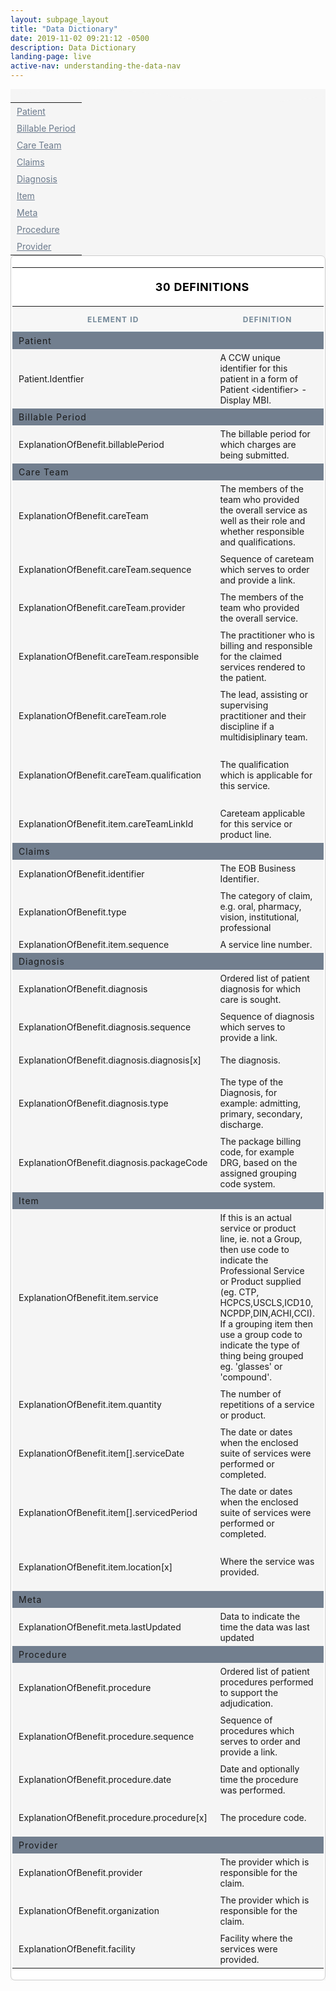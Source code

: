 ```yaml
---
layout: subpage_layout
title: "Data Dictionary"
date: 2019-11-02 09:21:12 -0500
description: Data Dictionary
landing-page: live
active-nav: understanding-the-data-nav
---
```


<style>
    .data-table-wrapper {
        background-color: white;
        border: 1px solid #cccccc;
        border-radius: 7px;
        padding: 2px;
    }

    table {
        background-color: #f5f5f5;
    }

    table.data-table {
        display: block;
        overflow-x: auto;
    }

    table thead {
        font-size: 12px;
        text-transform: uppercase;
        color: #748999;
        letter-spacing: 1px;
        background-color: #f7f7f7;
    }

    table tbody {
        font-size: 14px;
    }

    table thead tr:first-child th {
        padding: 20px;
    }

    table thead tr:last-child {
        border-color: #cccccc;
        border-top: 1px solid;
        border-bottom: 1px solid;
    }

    table .top-header :last-child {
        color: #4e5b6b;
        font-style: italic;
        font-size: 13px;
        font-weight: lighter;
        text-align: right;
    }

    table .top-header {
        color: black;
        background-color: white;
        font-size: 18px;
        letter-spacing: 0.5px;

    }

    table .top-header th {
        padding: 20px 5px;
    }

    table tbody tr td,
    table thead tr th {
        padding: 5px 10px;
    }

    table tbody tr td.section-header {
        background-color: #727f8f;
        letter-spacing: 1px;
        color: white;
        text-align: left;
    }

    table tbody tr td.section-header a {
        display: block;
    }

    table tbody tr td.section-header a::before {
        content: '';
        display: block;
        position: relative;
        width: 0;
        height: 5em;
        margin-top: -5em
    }

    .bg-light-grey {
        background-color: #f5f5f5;
    }

    #index {
        margin: auto;
    }

    #index a {
        color: #6c7b8d;
    }

    .sticky {
        position: fixed;
        top: 90px;
        left: 5%;
    }

    #scroll-to-top {
        position: fixed;
        bottom: 20px;
        right: 20px;
        z-index: 2;
        background-color: #323A45;
        padding: 16px;
        border-radius: 50%;
        padding: 13px 17px;
        color: white;
        cursor: pointer;
        display: none;
    }
    
    .show {
        display: block !important;
    }
</style>

<script>
    window.onscroll = function () { scrollSpy() };
    var indexOffset = 0
    $(document).ready(() => {
        offset = $("#index").offset().top - 72
    })

    function scrollSpy() {
        if (window.pageYOffset > offset) {
            $("#index").addClass("sticky");
            $("#scroll-to-top").addClass("show");
        } else {
            $("#index").removeClass("sticky");
            $("#scroll-to-top").removeClass("show");
        }


    } 
</script>

<section class="bg-light-grey page-section py-5" role="main" id="Top">
    <svg class="shape-divider" preserveAspectRatio="xMidYMin slice" version="1.1" xmlns="http://www.w3.org/2000/svg"
        xmlns:xlink="http://www.w3.org/1999/xlink" x="0px" y="0px" viewBox="0 0 1034.2 43.8"
        style="enable-background:new 0 0 1034.2 43.8;" xml:space="preserve" alt="divider">
        <path fill="#f5f5f5" d="M0,21.3c0,0,209.3-48,517.1,0s517.1,0,517.1,0v22.5H0V21.3z" />
    </svg>
    <a href="#Top" id="scroll-to-top">
        <i class="fas fa-chevron-up"></i>
    </a>
    <div class="container-fluid bg-light-grey">
        <div class="row">
            <div class="col-lg-2">
                <table id="index">
                    <tr>
                        <td><a href="#Patient">Patient</a></td>
                    </tr>
                    <tr>
                        <td><a href="#BillablePeriod">Billable Period</a></td>
                    </tr>
                    <tr>
                        <td><a href="#CareTeam">Care Team</a></td>
                    </tr>
                    <tr>
                        <td><a href="#Claims">Claims</a></td>
                    </tr>
                    <tr>
                        <td><a href="#Diagnosis">Diagnosis</a></td>
                    </tr>
                    <tr>
                        <td><a href="#Item">Item</a></td>
                    </tr>
                    <tr>
                        <td><a href="#Meta">Meta</a></td>
                    </tr>
                    <tr>
                        <td><a href="#Procedure">Procedure</a></td>
                    </tr>
                    <tr>
                        <td><a href="#Provider">Provider</a></td>
                    </tr>
                </table>
            </div>
            <div class="col-lg-10">
                <div class="data-table-wrapper">
                    <table class="data-table">
                        <thead>
                            <tr class="top-header">
                                <th colspan="3">30 Definitions</th>
                                <th colspan="2">Identifiers are grouped by FHIRv3 Data Objects</th>
                            </tr>
                            <tr>
                                <th>Element ID</th>
                                <th>Definition</th>
                                <th>Cardinality</th>
                                <th>Terminology Binding</th>
                                <th>Type</th>
                            </tr>
                        </thead>
                        <tbody>
                            <tr>
                                <td class="section-header" colspan="5"><a id="Patient">Patient</a></td>
                            </tr>
                            <tr class="bg-white">
                                <td>Patient.Identfier</td>
                                <td>A CCW unique identifier for this patient in a form of Patient &lt;identifier&gt; -
                                    Display
                                    MBI.</td>
                                <td>1..1</td>
                                <td></td>
                                <td></td>
                            </tr>
                            <tr>
                                <td class="section-header" colspan="5"><a id="BillablePeriod">Billable Period</a></td>
                            </tr>
                            <tr class="bg-white">
                                <td>ExplanationOfBenefit.billablePeriod</td>
                                <td>The billable period for which charges are being submitted.</td>
                                <td>0..1</td>
                                <td></td>
                                <td><a target="_blank" href="http://hl7.org/fhir/STU3/datatypes.html#Period">Period</a>
                                </td>
                            </tr>
                            <tr>
                                <td class="section-header" colspan="5"><a id="CareTeam">Care Team</a></td>
                            </tr>
                            <tr class="bg-white">
                                <td>ExplanationOfBenefit.careTeam</td>
                                <td>The members of the team who provided the overall service as well as their role and
                                    whether responsible and qualifications.</td>
                                <td>0..*</td>
                                <td></td>
                                <td></td>
                            </tr>
                            <tr>
                                <td>ExplanationOfBenefit.careTeam.sequence</td>
                                <td>Sequence of careteam which serves to order and provide a link.</td>
                                <td>1..1</td>
                                <td></td>
                                <td><a target="_blank"
                                        href="http://hl7.org/fhir/STU3/datatypes.html#positiveInt">positiveInt</a></td>
                            </tr>
                            <tr class="bg-white">
                                <td>ExplanationOfBenefit.careTeam.provider</td>
                                <td>The members of the team who provided the overall service.</td>
                                <td>1..1</td>
                                <td></td>
                                <td> <a target="_blank"
                                        href="http://hl7.org/fhir/STU3/references.html#Reference">Reference</a>
                                    (<a target="_blank"
                                        href="http://hl7.org/fhir/STU3/practitioner.html">Practitioner</a> |
                                    <a target="_blank"
                                        href="http://hl7.org/fhir/STU3/organization.html">Organization</a>)
                                </td>
                            </tr>
                            <tr>
                                <td>ExplanationOfBenefit.careTeam.responsible</td>
                                <td>The practitioner who is billing and responsible for the claimed services rendered to
                                    the
                                    patient.</td>
                                <td>0..1</td>
                                <td></td>
                                <td><a target="_blank"
                                        href="http://hl7.org/fhir/STU3/datatypes.html#boolean">boolean</a>
                                </td>
                            </tr>
                            <tr class="bg-white">
                                <td>ExplanationOfBenefit.careTeam.role</td>
                                <td>The lead, assisting or supervising practitioner and their discipline if a
                                    multidisiplinary team.</td>
                                <td>0..1</td>
                                <td><a target="_blank"
                                        href="http://hl7.org/fhir/STU3/valueset-claim-careteamrole.html">Claim Care Team
                                        Role Codes (Example)</a></td>
                                <td><a target="_blank"
                                        href="http://hl7.org/fhir/STU3/datatypes.html#CodeableConcept">CodeableConcept</a>
                                </td>
                            </tr>
                            <tr>
                                <td>ExplanationOfBenefit.careTeam.qualification </td>
                                <td>The qualification which is applicable for this service.</td>
                                <td>0..1</td>
                                <td><a target="_blank"
                                        href="http://hl7.org/fhir/STU3/valueset-claim-careteamrole.html">Example
                                        Provider
                                        Qualification Codes (Example)</a></td>
                                <td></td>
                            </tr>
                            <tr class="bg-white">
                                <td>ExplanationOfBenefit.item.careTeamLinkId</td>
                                <td>Careteam applicable for this service or product line.</td>
                                <td>0..*</td>
                                <td></td>
                                <td><a target="_blank"
                                        href="http://hl7.org/fhir/STU3/datatypes.html#positiveInt">positiveInt</a></td>
                            </tr>
                            <tr>
                                <td class="section-header" colspan="5"><a id="Claims">Claims</a></td>
                            </tr>
                            <tr class="bg-white">
                                <td>ExplanationOfBenefit.identifier</td>
                                <td>The EOB Business Identifier.</td>
                                <td>0..*</td>
                                <td></td>
                                <td><a target="_blank"
                                        href="http://hl7.org/fhir/STU3/datatypes.html#Identifier">Identifier</a></td>
                            </tr>
                            <tr>
                                <td>ExplanationOfBenefit.type</td>
                                <td>The category of claim, e.g. oral, pharmacy, vision, institutional, professional</td>
                                <td>1..1</td>
                                <td><a target="_blank" href="https://hl7.org/fhir/R4/valueset-claim-type.html">Claim
                                        Type
                                        Codes</a></td>
                                <td><a target="_blank"
                                        href="https://hl7.org/fhir/R4/valueset-claim-type.html">CodeableConcept</a></td>
                            </tr>
                            <tr class="bg-white">
                                <td>ExplanationOfBenefit.item.sequence</td>
                                <td>A service line number.</td>
                                <td>1..1</td>
                                <td></td>
                                <td><a target="_blank"
                                        href="http://hl7.org/fhir/STU3/datatypes.html#positiveInt">positiveInt</a></td>
                            </tr>
                            <tr>
                                <td class="section-header" colspan="5"><a id="Diagnosis">Diagnosis</a></td>
                            </tr>
                            <tr class="bg-white">
                                <td>ExplanationOfBenefit.diagnosis</td>
                                <td>Ordered list of patient diagnosis for which care is sought.</td>
                                <td>0..*</td>
                                <td></td>
                                <td></td>
                            </tr>
                            <tr>
                                <td>ExplanationOfBenefit.diagnosis.sequence </td>
                                <td>Sequence of diagnosis which serves to provide a link.</td>
                                <td>1..1</td>
                                <td></td>
                                <td><a target="_blank"
                                        href="http://hl7.org/fhir/STU3/datatypes.html#positiveInt">positiveInt</a></td>
                            </tr>
                            <tr class="bg-white">
                                <td>ExplanationOfBenefit.diagnosis.diagnosis[x]</td>
                                <td>The diagnosis.</td>
                                <td>1..1</td>
                                <td><a target="_blank" href="https://hl7.org/fhir/R4/valueset-icd-10.html">ICD-10
                                        Codes</a>
                                </td>
                                <td><a target="_blank"
                                        href="https://hl7.org/fhir/R4/datatypes.html#CodeableConcept">CodeableConcept |
                                        Reference (Condition)</a></td>
                            </tr>
                            <tr>
                                <td>ExplanationOfBenefit.diagnosis.type</td>
                                <td>The type of the Diagnosis, for example: admitting, primary, secondary, discharge.
                                </td>
                                <td>0..*</td>
                                <td><a target="_blank"
                                        href="https://hl7.org/fhir/R4/valueset-ex-diagnosistype.html">Example
                                        Diagnosis Type Codes</a></td>
                                <td><a target="_blank"
                                        href="https://hl7.org/fhir/R4/valueset-ex-diagnosis-on-admission.html">CodeableConcept</a>
                                </td>
                            </tr>
                            <tr class="bg-white">
                                <td>ExplanationOfBenefit.diagnosis.packageCode</td>
                                <td>The package billing code, for example DRG, based on the assigned grouping code
                                    system.
                                </td>
                                <td>0..1</td>
                                <td><a target="_blank"
                                        href="https://hl7.org/fhir/R4/valueset-ex-diagnosisrelatedgroup.html">Example
                                        Diagnosis Related Group Codes</a></td>
                                <td><a target="_blank"
                                        href="https://hl7.org/fhir/R4/valueset-claim-type.html">CodeableConcept</a></td>
                            </tr>
                            <tr>
                                <td class="section-header" colspan="5"><a id="Item">Item</a></td>
                            </tr>
                            <tr class="bg-white">
                                <td>ExplanationOfBenefit.item.service</td>
                                <td>If this is an actual service or product line, ie. not a Group, then use code to
                                    indicate
                                    the Professional Service or Product supplied (eg. CTP, HCPCS,USCLS,ICD10,
                                    NCPDP,DIN,ACHI,CCI). If a grouping item then use a group code to indicate the type
                                    of
                                    thing being grouped eg. 'glasses' or 'compound'.</td>
                                <td>0..1</td>
                                <td><a target="_blank" href="http://hl7.org/fhir/STU3/valueset-service-uscls.html">USCLS
                                        Codes</a></td>
                                <td><a target="_blank"
                                        href="http://hl7.org/fhir/STU3/datatypes.html#CodeableConcept">CodeableConcept</a>
                                </td>
                            </tr>
                            <tr>
                                <td>ExplanationOfBenefit.item.quantity</td>
                                <td>The number of repetitions of a service or product.</td>
                                <td>0..1</td>
                                <td></td>
                                <td><a target="_blank"
                                        href="http://hl7.org/fhir/STU3/datatypes.html#SimpleQuantity">SimpleQuantity</a>
                                </td>
                            </tr>
                            <tr class="bg-white">
                                <td>ExplanationOfBenefit.item[].serviceDate</td>
                                <td>The date or dates when the enclosed suite of services were performed or completed.
                                </td>
                                <td>0..1</td>
                                <td></td>
                                <td></td>
                            </tr>
                            <tr>
                                <td>ExplanationOfBenefit.item[].servicedPeriod</td>
                                <td>The date or dates when the enclosed suite of services were performed or completed.
                                </td>
                                <td>0..1</td>
                                <td></td>
                                <td></td>
                            </tr>
                            <tr class="bg-white">
                                <td>ExplanationOfBenefit.item.location[x]</td>
                                <td>Where the service was provided.</td>
                                <td>0..1</td>
                                <td><a target="_blank"
                                        href="http://hl7.org/fhir/STU3/valueset-service-place.htmlr">Example
                                        Service Place Codes (Example)</a></td>
                                <td><a target="_blank"
                                        href="http://hl7.org/fhir/STU3/datatypes.html#CodeableConcept">CodeableConcept |
                                        Address | Reference(Location)</a></td>
                            </tr>
                            <tr>
                                <td class="section-header" colspan="5"><a id="Meta">Meta</a></td>
                            </tr>
                            <tr class="bg-white">
                                <td>ExplanationOfBenefit.meta.lastUpdated</td>
                                <td>Data to indicate the time the data was last updated</td>
                                <td>0..1</td>
                                <td></td>
                                <td></td>
                            </tr>
                            <tr>
                                <td class="section-header" colspan="5"><a id="Procedure">Procedure</a></td>
                            </tr>
                            <tr class="bg-white">
                                <td>ExplanationOfBenefit.procedure</td>
                                <td>Ordered list of patient procedures performed to support the adjudication.</td>
                                <td>0..*</td>
                                <td></td>
                                <td></td>
                            </tr>
                            <tr>
                                <td>ExplanationOfBenefit.procedure.sequence </td>
                                <td>Sequence of procedures which serves to order and provide a link.</td>
                                <td>1..1</td>
                                <td></td>
                                <td><a target="_blank"
                                        href="http://hl7.org/fhir/STU3/datatypes.html#positiveInt">positiveInt</a></td>
                            </tr>
                            <tr class="bg-white">
                                <td>ExplanationOfBenefit.procedure.date</td>
                                <td>Date and optionally time the procedure was performed.</td>
                                <td>0..1</td>
                                <td></td>
                                <td><a target="_blank"
                                        href="https://hl7.org/fhir/R4/datatypes.html#dateTime">dateTime</a>
                                </td>
                            </tr>
                            <tr>
                                <td>ExplanationOfBenefit.procedure.procedure[x]</td>
                                <td>The procedure code.</td>
                                <td>1..1</td>
                                <td><a target="_blank"
                                        href="https://hl7.org/fhir/R4/valueset-icd-10-procedures.html">ICD-10
                                        Procedure Codes</a></td>
                                <td><a target="_blank"
                                        href="https://hl7.org/fhir/R4/datatypes.html#CodeableConcept">CodeableConcept|Reference(Procedure)
                                    </a></td>
                            </tr>
                            <tr>
                                <td class="section-header" colspan="5"><a id="Provider">Provider</a></td>
                            </tr>
                            <tr class="bg-white">
                                <td>ExplanationOfBenefit.provider </td>
                                <td>The provider which is responsible for the claim.</td>
                                <td>0..1</td>
                                <td></td>
                                <td><a target="_blank"
                                        href="http://hl7.org/fhir/STU3/practitioner.html">Reference(Practitioner)</a>
                                </td>
                            </tr>
                            <tr>
                                <td>ExplanationOfBenefit.organization</td>
                                <td>The provider which is responsible for the claim.</td>
                                <td>0..1</td>
                                <td></td>
                                <td><a target="_blank"
                                        href="http://hl7.org/fhir/STU3/organization.html">Reference(Organization)</a>
                                </td>
                            </tr>
                            <tr class="bg-white">
                                <td>ExplanationOfBenefit.facility</td>
                                <td>Facility where the services were provided.</td>
                                <td>0..1</td>
                                <td></td>
                                <td><a target="_blank"
                                        href="http://hl7.org/fhir/STU3/location.html">Reference(Location)</a>
                                </td>
                            </tr>
                        </tbody>
                    </table>
                </div>
            </div>
        </div>
    </div>
</section>